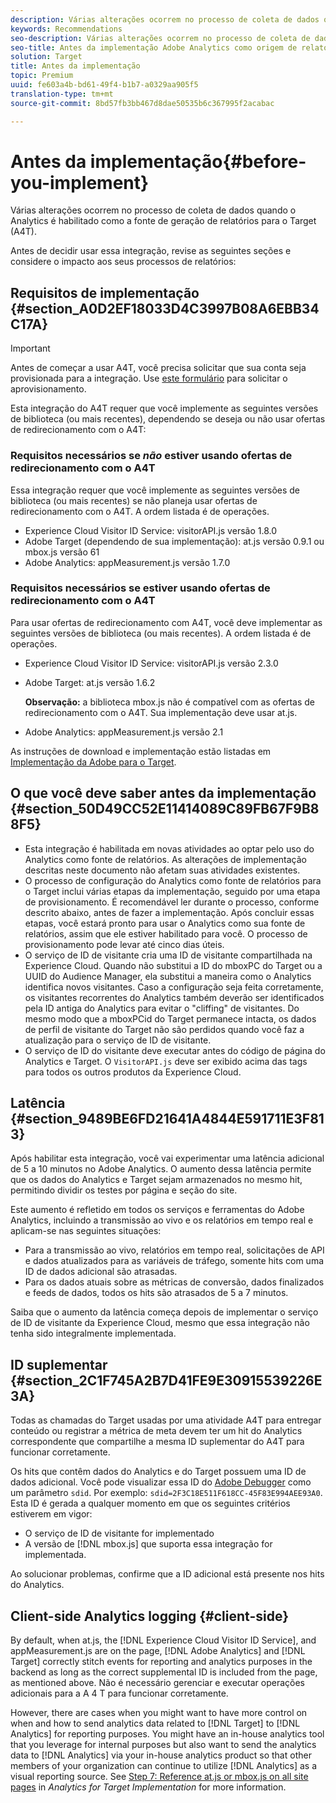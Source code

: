 ```yaml
---
description: Várias alterações ocorrem no processo de coleta de dados quando o Analytics é habilitado como a fonte de geração de relatórios para o Target (A4T).
keywords: Recommendations
seo-description: Várias alterações ocorrem no processo de coleta de dados quando o Analytics é habilitado como a fonte de geração de relatórios para o Target (A4T).
seo-title: Antes da implementação Adobe Analytics como origem de relatório do Adobe Target (A4T)
solution: Target
title: Antes da implementação
topic: Premium
uuid: fe603a4b-bd61-49f4-b1b7-a0329aa905f5
translation-type: tm+mt
source-git-commit: 8bd57fb3bb467d8dae50535b6c367995f2acabac

---
```



# Antes da implementação{#before-you-implement}

Várias alterações ocorrem no processo de coleta de dados quando o Analytics é habilitado como a fonte de geração de relatórios para o Target (A4T).

Antes de decidir usar essa integração, revise as seguintes seções e considere o impacto aos seus processos de relatórios:

## Requisitos de implementação {#section_A0D2EF18033D4C3997B08A6EBB34C17A}

>[!IMPORTANT]
>
>Antes de começar a usar A4T, você precisa solicitar que sua conta seja provisionada para a integração. Use [este formulário](https://www.adobe.com/go/audiences) para solicitar o aprovisionamento.

Esta integração do A4T requer que você implemente as seguintes versões de biblioteca (ou mais recentes), dependendo se deseja ou não usar ofertas de redirecionamento com o A4T:

### Requisitos necessários se *não* estiver usando ofertas de redirecionamento com o A4T

Essa integração requer que você implemente as seguintes versões de biblioteca (ou mais recentes) se não planeja usar ofertas de redirecionamento com o A4T. A ordem listada é de operações.

* Experience Cloud Visitor ID Service: visitorAPI.js versão 1.8.0
* Adobe Target (dependendo de sua implementação): at.js versão 0.9.1 ou mbox.js versão 61
* Adobe Analytics: appMeasurement.js versão 1.7.0

### Requisitos necessários se estiver usando ofertas de redirecionamento com o A4T

Para usar ofertas de redirecionamento com A4T, você deve implementar as seguintes versões de biblioteca (ou mais recentes). A ordem listada é de operações.

* Experience Cloud Visitor ID Service: visitorAPI.js versão 2.3.0
* Adobe Target: at.js versão 1.6.2

   **Observação:** a biblioteca mbox.js não é compatível com as ofertas de redirecionamento com o A4T. Sua implementação deve usar at.js.

* Adobe Analytics: appMeasurement.js versão 2.1

As instruções de download e implementação estão listadas em [Implementação da Adobe para o Target](https://marketing.adobe.com/resources/help/en_US/target/a4t/c_a4timplementation.html).

## O que você deve saber antes da implementação {#section_50D49CC52E11414089C89FB67F9B88F5}

* Esta integração é habilitada em novas atividades ao optar pelo uso do Analytics como fonte de relatórios. As alterações de implementação descritas neste documento não afetam suas atividades existentes.
* O processo de configuração do Analytics como fonte de relatórios para o Target inclui várias etapas da implementação, seguido por uma etapa de provisionamento. É recomendável ler durante o processo, conforme descrito abaixo, antes de fazer a implementação. Após concluir essas etapas, você estará pronto para usar o Analytics como sua fonte de relatórios, assim que ele estiver habilitado para você. O processo de provisionamento pode levar até cinco dias úteis.
* O serviço de ID de visitante cria uma ID de visitante compartilhada na Experience Cloud. Quando não substitui a ID do mboxPC do Target ou a UUID do Audience Manager, ela substitui a maneira como o Analytics identifica novos visitantes. Caso a configuração seja feita corretamente, os visitantes recorrentes do Analytics também deverão ser identificados pela ID antiga do Analytics para evitar o &quot;cliffing&quot; de visitantes. Do mesmo modo que a mboxPCid do Target permanece intacta, os dados de perfil de visitante do Target não são perdidos quando você faz a atualização para o serviço de ID de visitante.
* O serviço de ID do visitante deve executar antes do código de página do Analytics e Target. O `VisitorAPI.js` deve ser exibido acima das tags para todos os outros produtos da Experience Cloud.

## Latência {#section_9489BE6FD21641A4844E591711E3F813}

Após habilitar esta integração, você vai experimentar uma latência adicional de 5 a 10 minutos no Adobe Analytics. O aumento dessa latência permite que os dados do Analytics e Target sejam armazenados no mesmo hit, permitindo dividir os testes por página e seção do site.

Este aumento é refletido em todos os serviços e ferramentas do Adobe Analytics, incluindo a transmissão ao vivo e os relatórios em tempo real e aplicam-se nas seguintes situações:

* Para a transmissão ao vivo, relatórios em tempo real, solicitações de API e dados atualizados para as variáveis de tráfego, somente hits com uma ID de dados adicional são atrasadas.
* Para os dados atuais sobre as métricas de conversão, dados finalizados e feeds de dados, todos os hits são atrasados de 5 a 7 minutos.

Saiba que o aumento da latência começa depois de implementar o serviço de ID de visitante da Experience Cloud, mesmo que essa integração não tenha sido integralmente implementada.

## ID suplementar {#section_2C1F745A2B7D41FE9E30915539226E3A}

Todas as chamadas do Target usadas por uma atividade A4T para entregar conteúdo ou registrar a métrica de meta devem ter um hit do Analytics correspondente que compartilhe a mesma ID suplementar do A4T para funcionar corretamente.

Os hits que contêm dados do Analytics e do Target possuem uma ID de dados adicional. Você pode visualizar essa ID do [Adobe Debugger](https://marketing.adobe.com/resources/help/en_US/sc/implement/?f=debugger) como um parâmetro `sdid`. Por exemplo: `sdid=2F3C18E511F618CC-45F83E994AEE93A0`. Esta ID é gerada a qualquer momento em que os seguintes critérios estiverem em vigor:

* O serviço de ID de visitante for implementado
* A versão de [!DNL mbox.js] que suporta essa integração for implementada.

Ao solucionar problemas, confirme que a ID adicional está presente nos hits do Analytics.

## Client-side Analytics logging {#client-side}

By default, when at.js, the [!DNL Experience Cloud Visitor ID Service], and appMeasurement.js are on the page, [!DNL Adobe Analytics] and [!DNL Target] correctly stitch events for reporting and analytics purposes in the backend as long as the correct supplemental ID is included from the page, as mentioned above. Não é necessário gerenciar e executar operações adicionais para a A 4 T para funcionar corretamente.

However, there are cases when you might want to have more control on when and how to send analytics data related to [!DNL Target] to [!DNL Analytics] for reporting purposes. You might have an in-house analytics tool that you leverage for internal purposes but also want to send the analytics data to [!DNL Analytics] via your in-house analytics product so that other members of your organization can continue to utilize [!DNL Analytics] as a visual reporting source. See [Step 7: Reference at.js or mbox.js on all site pages](/help/c-integrating-target-with-mac/a4t/a4timplementation.md#step7) in *Analytics for Target Implementation* for more information.
